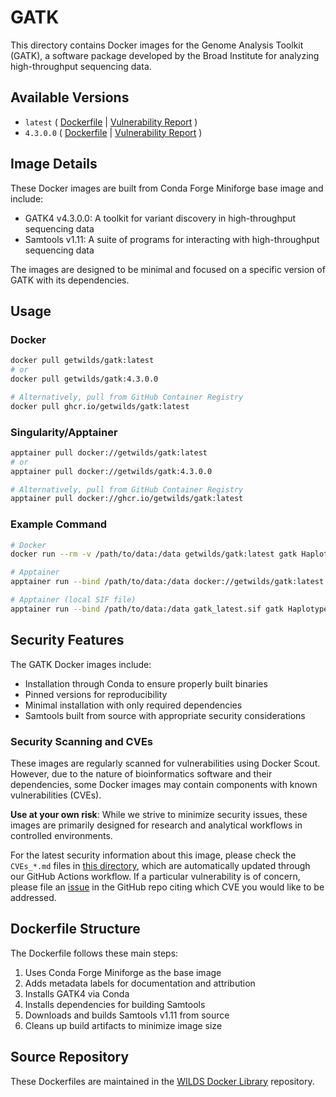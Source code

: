 # GATK

This directory contains Docker images for the Genome Analysis Toolkit (GATK), a software package developed by the Broad Institute for analyzing high-throughput sequencing data.

## Available Versions

- `latest` ( [Dockerfile](https://github.com/getwilds/wilds-docker-library/blob/main/gatk/Dockerfile_latest) | [Vulnerability Report](https://github.com/getwilds/wilds-docker-library/blob/main/gatk/CVEs_latest.md) )
- `4.3.0.0` ( [Dockerfile](https://github.com/getwilds/wilds-docker-library/blob/main/gatk/Dockerfile_4.3.0.0) | [Vulnerability Report](https://github.com/getwilds/wilds-docker-library/blob/main/gatk/CVEs_4.3.0.0.md) )

## Image Details

These Docker images are built from Conda Forge Miniforge base image and include:

- GATK4 v4.3.0.0: A toolkit for variant discovery in high-throughput sequencing data
- Samtools v1.11: A suite of programs for interacting with high-throughput sequencing data

The images are designed to be minimal and focused on a specific version of GATK with its dependencies.

## Usage

### Docker

```bash
docker pull getwilds/gatk:latest
# or
docker pull getwilds/gatk:4.3.0.0

# Alternatively, pull from GitHub Container Registry
docker pull ghcr.io/getwilds/gatk:latest
```

### Singularity/Apptainer

```bash
apptainer pull docker://getwilds/gatk:latest
# or
apptainer pull docker://getwilds/gatk:4.3.0.0

# Alternatively, pull from GitHub Container Registry
apptainer pull docker://ghcr.io/getwilds/gatk:latest
```

### Example Command

```bash
# Docker
docker run --rm -v /path/to/data:/data getwilds/gatk:latest gatk HaplotypeCaller -R reference.fa -I input.bam -O output.vcf

# Apptainer
apptainer run --bind /path/to/data:/data docker://getwilds/gatk:latest gatk HaplotypeCaller -R reference.fa -I input.bam -O output.vcf

# Apptainer (local SIF file)
apptainer run --bind /path/to/data:/data gatk_latest.sif gatk HaplotypeCaller -R reference.fa -I input.bam -O output.vcf
```

## Security Features

The GATK Docker images include:

- Installation through Conda to ensure properly built binaries
- Pinned versions for reproducibility
- Minimal installation with only required dependencies
- Samtools built from source with appropriate security considerations

### Security Scanning and CVEs

These images are regularly scanned for vulnerabilities using Docker Scout. However, due to the nature of bioinformatics software and their dependencies, some Docker images may contain components with known vulnerabilities (CVEs).

**Use at your own risk**: While we strive to minimize security issues, these images are primarily designed for research and analytical workflows in controlled environments.

For the latest security information about this image, please check the `CVEs_*.md` files in [this directory](https://github.com/getwilds/wilds-docker-library/tree/main/gatk), which are automatically updated through our GitHub Actions workflow. If a particular vulnerability is of concern, please file an [issue](https://github.com/getwilds/wilds-docker-library/issues) in the GitHub repo citing which CVE you would like to be addressed.

## Dockerfile Structure

The Dockerfile follows these main steps:

1. Uses Conda Forge Miniforge as the base image
2. Adds metadata labels for documentation and attribution
3. Installs GATK4 via Conda
4. Installs dependencies for building Samtools
5. Downloads and builds Samtools v1.11 from source
6. Cleans up build artifacts to minimize image size

## Source Repository

These Dockerfiles are maintained in the [WILDS Docker Library](https://github.com/getwilds/wilds-docker-library) repository.
